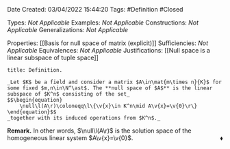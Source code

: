 <br />
<br />

Date Created: 03/04/2022 15:44:20
Tags: #Definition #Closed

Types: _Not Applicable_
Examples: _Not Applicable_
Constructions: _Not Applicable_
Generalizations: _Not Applicable_

Properties: [[Basis for null space of matrix (explicit)]]
Sufficiencies: _Not Applicable_
Equivalences: _Not Applicable_
Justifications: [[Null space is a linear subspace of tuple space]]

``` ad-Definition
title: Definition.

_Let $K$ be a field and consider a matrix $A\in\mat{m\times n}{K}$ for some fixed $m,n\in\N^\ast$. The **null space of $A$** is the linear subspace of $K^n$ consisting of the set_
$$\begin{equation}
    \null\l(A\r)\coloneqq\l\{\v{x}\in K^n\mid A\v{x}=\v{0}\r\}
\end{equation}$$
_together with its induced operations from $K^n$._

```

**Remark.** In other words, $\null\l(A\r)$ is the solution space of the homogeneous linear system $A\v{x}=\v{0}$.<span style="float:right;">$\blacklozenge$</span>
